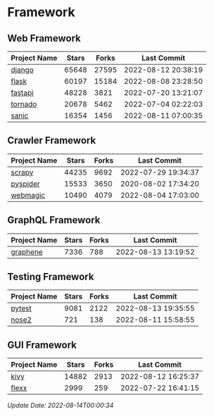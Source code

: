# Framework

## Web Framework
| Project Name | Stars | Forks | Last Commit |
| ------------ | ----- | ----- | ----------- |
| [django](https://github.com/django/django) | 65648 | 27595 | 2022-08-12 20:38:19 |
| [flask](https://github.com/pallets/flask) | 60197 | 15184 | 2022-08-08 23:28:50 |
| [fastapi](https://github.com/tiangolo/fastapi) | 48228 | 3821 | 2022-07-20 13:21:07 |
| [tornado](https://github.com/tornadoweb/tornado) | 20678 | 5462 | 2022-07-04 02:22:03 |
| [sanic](https://github.com/sanic-org/sanic) | 16354 | 1456 | 2022-08-11 07:00:35 |

## Crawler Framework
| Project Name | Stars | Forks | Last Commit |
| ------------ | ----- | ----- | ----------- |
| [scrapy](https://github.com/scrapy/scrapy) | 44235 | 9692 | 2022-07-29 19:34:37 |
| [pyspider](https://github.com/binux/pyspider) | 15533 | 3650 | 2020-08-02 17:34:20 |
| [webmagic](https://github.com/code4craft/webmagic) | 10490 | 4079 | 2022-08-04 17:03:00 |

## GraphQL Framework
| Project Name | Stars | Forks | Last Commit |
| ------------ | ----- | ----- | ----------- |
| [graphene](https://github.com/graphql-python/graphene) | 7336 | 788 | 2022-08-13 13:19:52 |

## Testing Framework
| Project Name | Stars | Forks | Last Commit |
| ------------ | ----- | ----- | ----------- |
| [pytest](https://github.com/pytest-dev/pytest) | 9081 | 2122 | 2022-08-13 19:35:55 |
| [nose2](https://github.com/nose-devs/nose2) | 721 | 138 | 2022-08-11 15:58:55 |

## GUI Framework
| Project Name | Stars | Forks | Last Commit |
| ------------ | ----- | ----- | ----------- |
| [kivy](https://github.com/kivy/kivy) | 14882 | 2913 | 2022-08-12 16:25:37 |
| [flexx](https://github.com/flexxui/flexx) | 2999 | 259 | 2022-07-22 16:41:15 |

*Update Date: 2022-08-14T00:00:34*